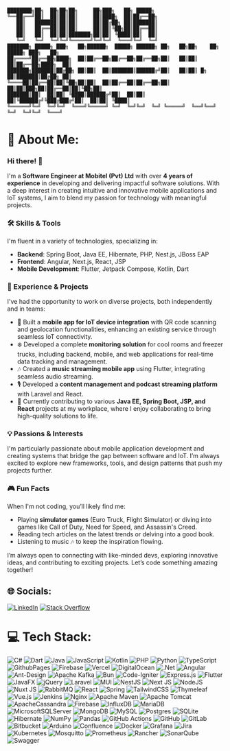```
████████╗██╗  ██╗██╗██╗     ██╗███╗   ██╗ █████╗ 
╚══██╔══╝██║  ██║██║██║     ██║████╗  ██║██╔══██╗
   ██║   ███████║██║██║     ██║██╔██╗ ██║███████║
   ██║   ██╔══██║██║██║     ██║██║╚██╗██║██╔══██║
   ██║   ██║  ██║██║███████╗██║██║ ╚████║██║  ██║
   ╚═╝   ╚═╝  ╚═╝╚═╝╚══════╝╚═╝╚═╝  ╚═══╝╚═╝  ╚═╝
███████╗ █████╗ ███╗   ██╗██████╗  █████╗ ██████╗ ██╗   ██╗██╗    ██╗ █████╗ ███╗   ██╗
██╔════╝██╔══██╗████╗  ██║██╔══██╗██╔══██╗██╔══██╗██║   ██║██║    ██║██╔══██╗████╗  ██║
███████╗███████║██╔██╗ ██║██║  ██║███████║██████╔╝██║   ██║██║ █╗ ██║███████║██╔██╗ ██║
╚════██║██╔══██║██║╚██╗██║██║  ██║██╔══██║██╔══██╗██║   ██║██║███╗██║██╔══██║██║╚██╗██║
███████║██║  ██║██║ ╚████║██████╔╝██║  ██║██║  ██║╚██████╔╝╚███╔███╔╝██║  ██║██║ ╚████║
╚══════╝╚═╝  ╚═╝╚═╝  ╚═══╝╚═════╝ ╚═╝  ╚═╝╚═╝  ╚═╝ ╚═════╝  ╚══╝╚══╝ ╚═╝  ╚═╝╚═╝  ╚═══╝
```
# 💫 About Me:

### Hi there! 👋

I'm a **Software Engineer at Mobitel (Pvt) Ltd** with over **4 years of experience** in developing and delivering impactful software solutions. With a deep interest in creating intuitive and innovative mobile applications and IoT systems, I aim to blend my passion for technology with meaningful projects.

### 🛠 Skills & Tools
I'm fluent in a variety of technologies, specializing in:
- **Backend**: Spring Boot, Java EE, Hibernate, PHP, Nest.js, JBoss EAP
- **Frontend**: Angular, Next.js, React, JSP
- **Mobile Development**: Flutter, Jetpack Compose, Kotlin, Dart

### 🚀 Experience & Projects
I've had the opportunity to work on diverse projects, both independently and in teams:
- 📱 Built a **mobile app for IoT device integration** with QR code scanning and geolocation functionalities, enhancing an existing service through seamless IoT connectivity.
- ❄️ Developed a complete **monitoring solution** for cool rooms and freezer trucks, including backend, mobile, and web applications for real-time data tracking and management.
- 🎶 Created a **music streaming mobile app** using Flutter, integrating seamless audio streaming.
- 🎙 Developed a **content management and podcast streaming platform** with Laravel and React.
- 💼 Currently contributing to various **Java EE, Spring Boot, JSP, and React** projects at my workplace, where I enjoy collaborating to bring high-quality solutions to life.

### 💡 Passions & Interests
I'm particularly passionate about mobile application development and creating systems that bridge the gap between software and IoT. I’m always excited to explore new frameworks, tools, and design patterns that push my projects further.

### 🎮 Fun Facts
When I'm not coding, you’ll likely find me:
- Playing **simulator games** (Euro Truck, Flight Simulator) or diving into games like Call of Duty, Need for Speed, and Assassin's Creed.
- Reading tech articles on the latest trends or delving into a good book.
- Listening to music 🎶 to keep the inspiration flowing.

I’m always open to connecting with like-minded devs, exploring innovative ideas, and contributing to exciting projects. Let’s code something amazing together!


## 🌐 Socials:
[![LinkedIn](https://img.shields.io/badge/LinkedIn-%230077B5.svg?logo=linkedin&logoColor=white)](https://linkedin.com/in/jat-sandaruwan) [![Stack Overflow](https://img.shields.io/badge/-Stackoverflow-FE7A16?logo=stack-overflow&logoColor=white)](https://stackoverflow.com/users/9303161) 

# 💻 Tech Stack:
![C#](https://img.shields.io/badge/c%23-%23239120.svg?style=flat&logo=csharp&logoColor=white) ![Dart](https://img.shields.io/badge/dart-%230175C2.svg?style=flat&logo=dart&logoColor=white) ![Java](https://img.shields.io/badge/java-%23ED8B00.svg?style=flat&logo=openjdk&logoColor=white) ![JavaScript](https://img.shields.io/badge/javascript-%23323330.svg?style=flat&logo=javascript&logoColor=%23F7DF1E) ![Kotlin](https://img.shields.io/badge/kotlin-%237F52FF.svg?style=flat&logo=kotlin&logoColor=white) ![PHP](https://img.shields.io/badge/php-%23777BB4.svg?style=flat&logo=php&logoColor=white) ![Python](https://img.shields.io/badge/python-3670A0?style=flat&logo=python&logoColor=ffdd54) ![TypeScript](https://img.shields.io/badge/typescript-%23007ACC.svg?style=flat&logo=typescript&logoColor=white) ![GithubPages](https://img.shields.io/badge/github%20pages-121013?style=flat&logo=github&logoColor=white) ![Firebase](https://img.shields.io/badge/firebase-%23039BE5.svg?style=flat&logo=firebase) ![Vercel](https://img.shields.io/badge/vercel-%23000000.svg?style=flat&logo=vercel&logoColor=white) ![DigitalOcean](https://img.shields.io/badge/DigitalOcean-%230167ff.svg?style=flat&logo=digitalOcean&logoColor=white) ![.Net](https://img.shields.io/badge/.NET-5C2D91?style=flat&logo=.net&logoColor=white) ![Angular](https://img.shields.io/badge/angular-%23DD0031.svg?style=flat&logo=angular&logoColor=white) ![Ant-Design](https://img.shields.io/badge/-AntDesign-%230170FE?style=flat&logo=ant-design&logoColor=white) ![Apache Kafka](https://img.shields.io/badge/Apache%20Kafka-000?style=flat&logo=apachekafka) ![Bun](https://img.shields.io/badge/Bun-%23000000.svg?style=flat&logo=bun&logoColor=white) ![Code-Igniter](https://img.shields.io/badge/CodeIgniter-%23EF4223.svg?style=flat&logo=codeIgniter&logoColor=white) ![Express.js](https://img.shields.io/badge/express.js-%23404d59.svg?style=flat&logo=express&logoColor=%2361DAFB) ![Flutter](https://img.shields.io/badge/Flutter-%2302569B.svg?style=flat&logo=Flutter&logoColor=white) ![JavaFX](https://img.shields.io/badge/javafx-%23FF0000.svg?style=flat&logo=javafx&logoColor=white) ![jQuery](https://img.shields.io/badge/jquery-%230769AD.svg?style=flat&logo=jquery&logoColor=white) ![Laravel](https://img.shields.io/badge/laravel-%23FF2D20.svg?style=flat&logo=laravel&logoColor=white) ![MUI](https://img.shields.io/badge/MUI-%230081CB.svg?style=flat&logo=mui&logoColor=white) ![NestJS](https://img.shields.io/badge/nestjs-%23E0234E.svg?style=flat&logo=nestjs&logoColor=white) ![Next JS](https://img.shields.io/badge/Next-black?style=flat&logo=next.js&logoColor=white) ![NodeJS](https://img.shields.io/badge/node.js-6DA55F?style=flat&logo=node.js&logoColor=white) ![Nuxt JS](https://img.shields.io/badge/Nuxt-002E3B?style=flat&logo=nuxt.js&logoColor=#00DC82) ![RabbitMQ](https://img.shields.io/badge/rabbitmq-FF6600?style=flat&logo=rabbitmq&logoColor=white) ![React](https://img.shields.io/badge/react-%2320232a.svg?style=flat&logo=react&logoColor=%2361DAFB) ![Spring](https://img.shields.io/badge/spring-%236DB33F.svg?style=flat&logo=spring&logoColor=white) ![TailwindCSS](https://img.shields.io/badge/tailwindcss-%2338B2AC.svg?style=flat&logo=tailwind-css&logoColor=white) ![Thymeleaf](https://img.shields.io/badge/Thymeleaf-%23005C0F.svg?style=flat&logo=Thymeleaf&logoColor=white) ![Vue.js](https://img.shields.io/badge/vue.js-%2335495e.svg?style=flat&logo=vuedotjs&logoColor=%234FC08D) ![Jenkins](https://img.shields.io/badge/jenkins-%232C5263.svg?style=flat&logo=jenkins&logoColor=white) ![Nginx](https://img.shields.io/badge/nginx-%23009639.svg?style=flat&logo=nginx&logoColor=white) ![Apache Maven](https://img.shields.io/badge/Apache%20Maven-C71A36?style=flat&logo=Apache%20Maven&logoColor=white) ![Apache Tomcat](https://img.shields.io/badge/apache%20tomcat-%23F8DC75.svg?style=flat&logo=apache-tomcat&logoColor=black) ![ApacheCassandra](https://img.shields.io/badge/cassandra-%231287B1.svg?style=flat&logo=apache-cassandra&logoColor=white) ![Firebase](https://img.shields.io/badge/firebase-a08021?style=flat&logo=firebase&logoColor=ffcd34) ![InfluxDB](https://img.shields.io/badge/InfluxDB-22ADF6?style=flat&logo=InfluxDB&logoColor=white) ![MariaDB](https://img.shields.io/badge/MariaDB-003545?style=flat&logo=mariadb&logoColor=white) ![MicrosoftSQLServer](https://img.shields.io/badge/Microsoft%20SQL%20Server-CC2927?style=flat&logo=microsoft%20sql%20server&logoColor=white) ![MongoDB](https://img.shields.io/badge/MongoDB-%234ea94b.svg?style=flat&logo=mongodb&logoColor=white) ![MySQL](https://img.shields.io/badge/mysql-4479A1.svg?style=flat&logo=mysql&logoColor=white) ![Postgres](https://img.shields.io/badge/postgres-%23316192.svg?style=flat&logo=postgresql&logoColor=white) ![SQLite](https://img.shields.io/badge/sqlite-%2307405e.svg?style=flat&logo=sqlite&logoColor=white) ![Hibernate](https://img.shields.io/badge/Hibernate-59666C?style=flat&logo=Hibernate&logoColor=white) ![NumPy](https://img.shields.io/badge/numpy-%23013243.svg?style=flat&logo=numpy&logoColor=white) ![Pandas](https://img.shields.io/badge/pandas-%23150458.svg?style=flat&logo=pandas&logoColor=white) ![GitHub Actions](https://img.shields.io/badge/github%20actions-%232671E5.svg?style=flat&logo=githubactions&logoColor=white) ![GitHub](https://img.shields.io/badge/github-%23121011.svg?style=flat&logo=github&logoColor=white) ![GitLab](https://img.shields.io/badge/gitlab-%23181717.svg?style=flat&logo=gitlab&logoColor=white) ![Bitbucket](https://img.shields.io/badge/bitbucket-%230047B3.svg?style=flat&logo=bitbucket&logoColor=white) ![Arduino](https://img.shields.io/badge/-Arduino-00979D?style=flat&logo=Arduino&logoColor=white) ![Confluence](https://img.shields.io/badge/confluence-%23172BF4.svg?style=flat&logo=confluence&logoColor=white) ![Docker](https://img.shields.io/badge/docker-%230db7ed.svg?style=flat&logo=docker&logoColor=white) ![Grafana](https://img.shields.io/badge/grafana-%23F46800.svg?style=flat&logo=grafana&logoColor=white) ![Jira](https://img.shields.io/badge/jira-%230A0FFF.svg?style=flat&logo=jira&logoColor=white) ![Kubernetes](https://img.shields.io/badge/kubernetes-%23326ce5.svg?style=flat&logo=kubernetes&logoColor=white) ![Mosquitto](https://img.shields.io/badge/mosquitto-%233C5280.svg?style=flat&logo=eclipsemosquitto&logoColor=white) ![Prometheus](https://img.shields.io/badge/Prometheus-E6522C?style=flat&logo=Prometheus&logoColor=white) ![Rancher](https://img.shields.io/badge/rancher-%230075A8.svg?style=flat&logo=rancher&logoColor=white) ![SonarQube](https://img.shields.io/badge/SonarQube-black?style=flat&logo=sonarqube&logoColor=4E9BCD) ![Swagger](https://img.shields.io/badge/-Swagger-%23Clojure?style=flat&logo=swagger&logoColor=white)
